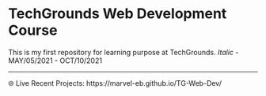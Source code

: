 # TechGrounds Web Development Course
This is my first repository for learning purpose at TechGrounds. _Italic_ - MAY/05/2021 - OCT/10/2021

<hr>
🌐 Live Recent Projects: https://marvel-eb.github.io/TG-Web-Dev/ 

